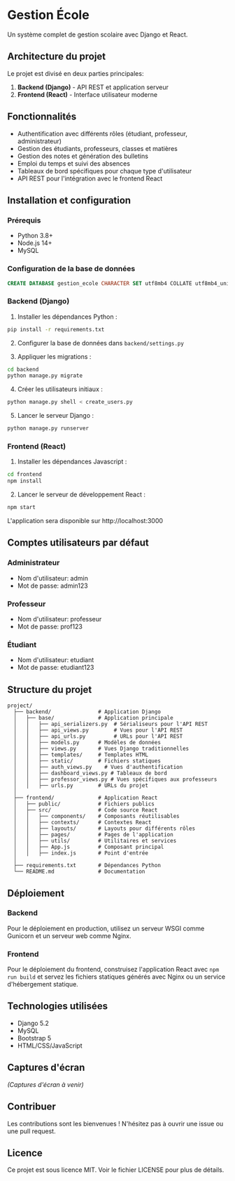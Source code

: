 # Gestion École

Un système complet de gestion scolaire avec Django et React.

## Architecture du projet

Le projet est divisé en deux parties principales:

1. **Backend (Django)** - API REST et application serveur
2. **Frontend (React)** - Interface utilisateur moderne

## Fonctionnalités

- Authentification avec différents rôles (étudiant, professeur, administrateur)
- Gestion des étudiants, professeurs, classes et matières
- Gestion des notes et génération des bulletins
- Emploi du temps et suivi des absences
- Tableaux de bord spécifiques pour chaque type d'utilisateur
- API REST pour l'intégration avec le frontend React

## Installation et configuration

### Prérequis
- Python 3.8+
- Node.js 14+
- MySQL

### Configuration de la base de données

```sql
CREATE DATABASE gestion_ecole CHARACTER SET utf8mb4 COLLATE utf8mb4_unicode_ci;
```

### Backend (Django)

1. Installer les dépendances Python :
```bash
pip install -r requirements.txt
```

2. Configurer la base de données dans `backend/settings.py`

3. Appliquer les migrations :
```bash
cd backend
python manage.py migrate
```

4. Créer les utilisateurs initiaux :
```bash
python manage.py shell < create_users.py
```

5. Lancer le serveur Django :
```bash
python manage.py runserver
```

### Frontend (React)

1. Installer les dépendances Javascript :
```bash
cd frontend
npm install
```

2. Lancer le serveur de développement React :
```bash
npm start
```

L'application sera disponible sur http://localhost:3000

## Comptes utilisateurs par défaut

### Administrateur
- Nom d'utilisateur: admin
- Mot de passe: admin123

### Professeur
- Nom d'utilisateur: professeur
- Mot de passe: prof123

### Étudiant
- Nom d'utilisateur: etudiant
- Mot de passe: etudiant123

## Structure du projet

```
project/
  ├── backend/               # Application Django
  │   ├── base/              # Application principale
  │   │   ├── api_serializers.py  # Sérialiseurs pour l'API REST
  │   │   ├── api_views.py        # Vues pour l'API REST
  │   │   ├── api_urls.py         # URLs pour l'API REST
  │   │   ├── models.py      # Modèles de données
  │   │   ├── views.py       # Vues Django traditionnelles
  │   │   ├── templates/     # Templates HTML
  │   │   ├── static/        # Fichiers statiques
  │   │   ├── auth_views.py    # Vues d'authentification
  │   │   ├── dashboard_views.py # Tableaux de bord
  │   │   ├── professor_views.py # Vues spécifiques aux professeurs
  │   │   ├── urls.py        # URLs du projet
  │
  ├── frontend/              # Application React
  │   ├── public/            # Fichiers publics
  │   ├── src/               # Code source React
  │   │   ├── components/    # Composants réutilisables
  │   │   ├── contexts/      # Contextes React
  │   │   ├── layouts/       # Layouts pour différents rôles
  │   │   ├── pages/         # Pages de l'application
  │   │   ├── utils/         # Utilitaires et services
  │   │   ├── App.js         # Composant principal
  │   │   ├── index.js       # Point d'entrée
  │
  ├── requirements.txt       # Dépendances Python
  └── README.md              # Documentation
```

## Déploiement

### Backend
Pour le déploiement en production, utilisez un serveur WSGI comme Gunicorn et un serveur web comme Nginx.

### Frontend
Pour le déploiement du frontend, construisez l'application React avec `npm run build` et servez les fichiers statiques générés avec Nginx ou un service d'hébergement statique.

## Technologies utilisées

- Django 5.2
- MySQL
- Bootstrap 5
- HTML/CSS/JavaScript

## Captures d'écran

*(Captures d'écran à venir)*

## Contribuer

Les contributions sont les bienvenues ! N'hésitez pas à ouvrir une issue ou une pull request.

## Licence

Ce projet est sous licence MIT. Voir le fichier LICENSE pour plus de détails. 